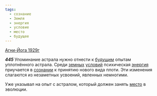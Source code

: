 ```yaml
---
tags:
  - сознание
  - Земля
  - энергия
  - условие
  - место
  - будущее
---
```


[Агни-Йога 1929г](https://127.0.0.1:4002/agni/1929)

___445___
Упоминание астрала нужно отнести к [будущим](../../../tags/#будущее) опытам уплотнённого астрала. Среди [земных](../../../tags/#Земля) [условий](../../../tags/#условие) психическая [энергия](../../../tags/#энергия) приучается в [сознании](../../../tags/#сознание) к принятию нового вида плоти. Эти изменения слагаются из незаметных усвоений, явленных немногими.   

Уже указывал на опыт с астралом, который должен занять [место](../../../tags/#место) в эволюции.